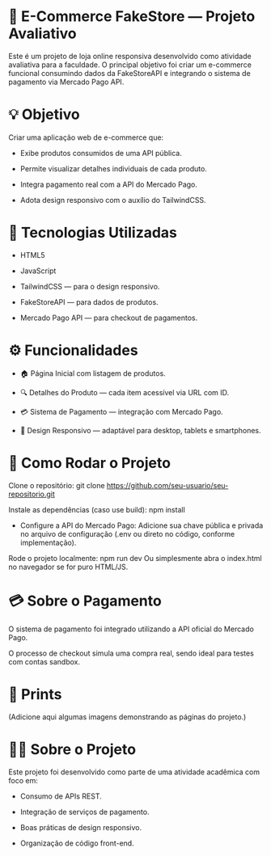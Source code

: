 # 🛒 E-Commerce FakeStore — Projeto Avaliativo
Este é um projeto de loja online responsiva desenvolvido como atividade avaliativa para a faculdade. O principal objetivo foi criar um e-commerce funcional consumindo dados da FakeStoreAPI e integrando o sistema de pagamento via Mercado Pago API.

# 💡 Objetivo
Criar uma aplicação web de e-commerce que:

- Exibe produtos consumidos de uma API pública.

- Permite visualizar detalhes individuais de cada produto.

- Integra pagamento real com a API do Mercado Pago.

- Adota design responsivo com o auxílio do TailwindCSS.

# 🚀 Tecnologias Utilizadas
- HTML5

- JavaScript

- TailwindCSS — para o design responsivo.

- FakeStoreAPI — para dados de produtos.

- Mercado Pago API — para checkout de pagamentos.

# ⚙️ Funcionalidades
- 🏠 Página Inicial com listagem de produtos.

- 🔍 Detalhes do Produto — cada item acessível via URL com ID.

- 💳 Sistema de Pagamento — integração com Mercado Pago.

- 📱 Design Responsivo — adaptável para desktop, tablets e smartphones.

# 🔗 Como Rodar o Projeto
Clone o repositório:
git clone https://github.com/seu-usuario/seu-repositorio.git


Instale as dependências (caso use build):
npm install


- Configure a API do Mercado Pago:
Adicione sua chave pública e privada no arquivo de configuração (.env ou direto no código, conforme implementação).


Rode o projeto localmente:
npm run dev
Ou simplesmente abra o index.html no navegador se for puro HTML/JS.


# 💳 Sobre o Pagamento
O sistema de pagamento foi integrado utilizando a API oficial do Mercado Pago.

O processo de checkout simula uma compra real, sendo ideal para testes com contas sandbox.


# 📸 Prints
(Adicione aqui algumas imagens demonstrando as páginas do projeto.)


# 👨‍🎓 Sobre o Projeto
Este projeto foi desenvolvido como parte de uma atividade acadêmica com foco em:

- Consumo de APIs REST.

- Integração de serviços de pagamento.

- Boas práticas de design responsivo.

- Organização de código front-end.


